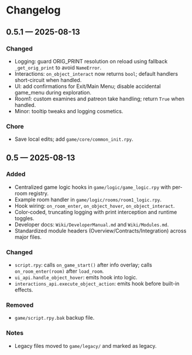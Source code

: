 # Changelog

## 0.5.1 — 2025-08-13

### Changed
- Logging: guard ORIG_PRINT resolution on reload using fallback `_get_orig_print` to avoid `NameError`.
- Interactions: `on_object_interact` now returns `bool`; default handlers short-circuit when handled.
- UI: add confirmations for Exit/Main Menu; disable accidental game_menu during exploration.
- Room1: custom examines and patreon take handling; return `True` when handled.
- Minor: tooltip tweaks and logging cosmetics.

### Chore
- Save local edits; add `game/core/common_init.rpy`.

## 0.5 — 2025-08-13

### Added
- Centralized game logic hooks in `game/logic/game_logic.rpy` with per-room registry.
- Example room handler in `game/logic/rooms/room1_logic.rpy`.
- Hook wiring: `on_room_enter`, `on_object_hover`, `on_object_interact`.
- Color-coded, truncating logging with print interception and runtime toggles.
- Developer docs: `Wiki/DeveloperManual.md` and `Wiki/Modules.md`.
- Standardized module headers (Overview/Contracts/Integration) across major files.

### Changed
- `script.rpy`: calls `on_game_start()` after info overlay; calls `on_room_enter(room)` after `load_room`.
- `ui_api.handle_object_hover`: emits hook into logic.
- `interactions_api.execute_object_action`: emits hook before built-in effects.

### Removed
- `game/script.rpy.bak` backup file.

### Notes
- Legacy files moved to `game/legacy/` and marked as legacy.
